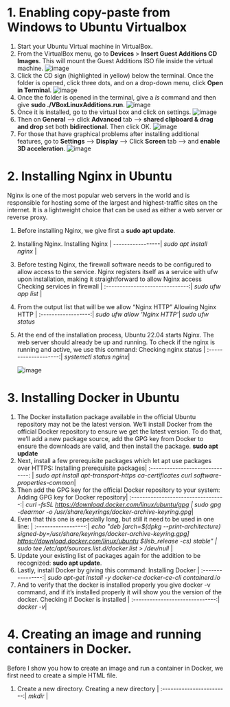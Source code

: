 # 1. Enabling copy-paste from Windows to Ubuntu Virtualbox
1. Start your Ubuntu Virtual machine in VirtualBox.
2. From the VirtualBox menu, go to **Devices** > **Insert Guest Additions CD Images**. This will mount the Guest Additions ISO file inside the virtual machine.
   ![image](https://github.com/s371506/acit2410/assets/113550989/c712d2c6-367a-4466-bc05-4bdc5d63941b)
3. Click the CD sign (highlighted in yellow) below the terminal. Once the folder is opened, click three dots, and on a drop-down menu, click **Open in Terminal**.
   ![image](https://github.com/s371506/acit2410/assets/113550989/0e8141fe-e0f9-4e7e-9616-b954865ec571)
4. Once the folder is opened in the terminal, give a *ls* command and then give **sudo ./VBoxLinuxAdditions.run**.
   ![image](https://github.com/s371506/acit2410/assets/113550989/2062dd22-6eb9-43e4-808f-235a7a6f1b32)
5. Once it is installed, go to the virtual box and click on settings.
   ![image](https://github.com/s371506/acit2410/assets/113550989/9c2138e9-4f81-4ab1-b5a5-d2eb4bfeaff7)
6. Then on **General** --> click **Advanced** tab --> **shared clipboard & drag and drop** set both **bidirectional**. Then click OK.
   ![image](https://github.com/s371506/acit2410/assets/113550989/49da590d-8b6b-465b-87df-dcc8c962506e)
7. For those that have graphical problems after installing additional features, go to **Settings** --> **Display** --> Click **Screen** tab --> and **enable 3D acceleration**.
   ![image](https://github.com/s371506/acit2410/assets/113550989/0740a4f5-d73d-47d7-a3d8-19e309df6cf4)

# 2. Installing Nginx in Ubuntu

Nginx is one of the most popular web servers in the world and is responsible for hosting some of the largest and highest-traffic sites on the internet. It is a lightweight choice that can be used as either a web server or reverse proxy.
1. Before installing Nginx, we give first a **sudo apt update**.
2. Installing Nginx.
   Installing Nginx |
   -----------------|
   *sudo apt install nginx* |
3. Before testing Nginx, the firewall software needs to be configured to allow access to the service. Nginx registers itself as a service with ufw upon installation, making it straightforward to allow Nginx access
   Checking services in firewall |
   :------------------------------:|
   *sudo ufw app list* |
4. From the output list that will be we allow “Nginx HTTP”
   Allowing Nginx HTTP |
   :------------------:|
   *sudo ufw allow 'Nginx HTTP'*|
   *sudo ufw status*
6. At the end of the installation process, Ubuntu 22.04 starts Nginx. The web server should already be up and running.
To check if the nginx is running and active, we use this command:
   Checking nginx status |
   :--------------------:|
   *systemctl status nginx*|

    ![image](https://github.com/s371506/acit2410/assets/113550989/8cf59924-5cbf-460f-9b75-06bb0476b92c)


# 3. Installing Docker in Ubuntu

1. The Docker installation package available in the official Ubuntu repository may not be the latest version. We’ll install Docker from the official Docker repository to ensure we get the latest version. To do that, we’ll add a new package source, add the GPG key from Docker to ensure the downloads are valid, and then install the package.
**sudo apt update**
2. Next, install a few prerequisite packages which let apt use packages over HTTPS:
   Installing prerequisite packages|
   :------------------------------: |
   *sudo apt install apt-transport-https ca-certificates curl software-properties-common*|
3. Then add the GPG key for the official Docker repository to your system:
   Adding GPG key for Docker repository|
   :----------------------------------:|
   *curl -fsSL https://download.docker.com/linux/ubuntu/gpg  \| sudo gpg -dearmor -o /usr/share/keyrings/docker-archive-keyring.gpg*|
4. Even that this one is especially long, but still it need to be used in one line:
                     |
   :------------------:|
   *echo "deb [arch=$(dpkg --print-architecture) signed-by=/usr/share/keyrings/docker-archive-keyring.gpg] https://download.docker.com/linux/ubuntu $(lsb_release -cs) stable" | sudo tee /etc/apt/sources.list.d/docker.list > /dev/null* |
5. Update your existing list of packages again for the addition to be recognized: **sudo apt update**.
6. Lastly, install Docker by giving this command:
   Installing Docker |
   :----------------:|
   *sudo apt-get install -y docker-ce docker-ce-cli containerd.io*
7. And to verify that the docker is installed properly you give docker -v command, and if it’s installed properly it will show you the version of the docker.
   Checking if Docker is installed |
   :------------------------------:|
   *docker -v*|

# 4. Creating an image and running containers in Docker.
Before I show you how to create an image and run a container in Docker, we first need to create a simple HTML file.
1. Create a new directory.
   Creating a new directory |
   :------------------------:|
   *mkdir* <name of the directory> |

   







